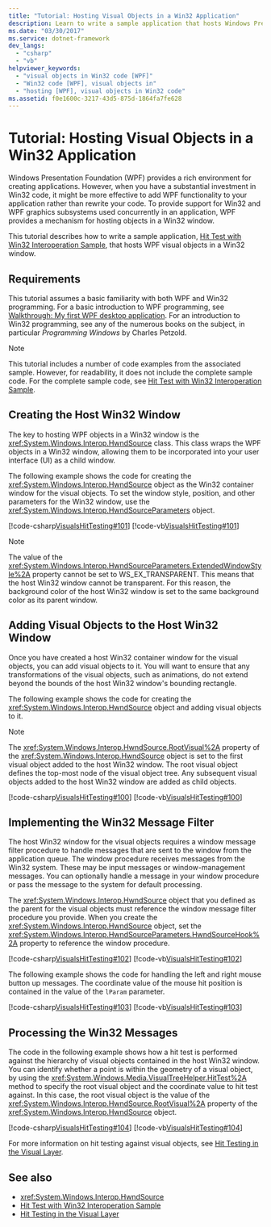 ```yaml
---
title: "Tutorial: Hosting Visual Objects in a Win32 Application"
description: Learn to write a sample application that hosts Windows Presentation Foundation (WPF) visual objects in a Win32 window.
ms.date: "03/30/2017"
ms.service: dotnet-framework
dev_langs: 
  - "csharp"
  - "vb"
helpviewer_keywords: 
  - "visual objects in Win32 code [WPF]"
  - "Win32 code [WPF], visual objects in"
  - "hosting [WPF], visual objects in Win32 code"
ms.assetid: f0e1600c-3217-43d5-875d-1864fa7fe628
---
```

# Tutorial: Hosting Visual Objects in a Win32 Application

Windows Presentation Foundation (WPF) provides a rich environment for creating applications. However, when you have a substantial investment in Win32 code, it might be more effective to add WPF functionality to your application rather than rewrite your code. To provide support for Win32 and WPF graphics subsystems used concurrently in an application, WPF provides a mechanism for hosting objects in a Win32 window.

This tutorial describes how to write a sample application, [Hit Test with Win32 Interoperation Sample](https://github.com/microsoft/WPF-Samples/tree/master/Visual%20Layer/VisualsHitTesting), that hosts WPF visual objects in a Win32 window.

<a name="requirements"></a>

## Requirements

This tutorial assumes a basic familiarity with both WPF and Win32 programming. For a basic introduction to WPF programming, see [Walkthrough: My first WPF desktop application](../get-started/walkthrough-my-first-wpf-desktop-application.md). For an introduction to Win32 programming, see any of the numerous books on the subject, in particular *Programming Windows* by Charles Petzold.

> [!NOTE]
> This tutorial includes a number of code examples from the associated sample. However, for readability, it does not include the complete sample code. For the complete sample code, see [Hit Test with Win32 Interoperation Sample](https://github.com/microsoft/WPF-Samples/tree/master/Visual%20Layer/VisualsHitTesting).

<a name="creating_the_host_win32_window"></a>

## Creating the Host Win32 Window

The key to hosting WPF objects in a Win32 window is the <xref:System.Windows.Interop.HwndSource> class. This class wraps the WPF objects in a Win32 window, allowing them to be incorporated into your user interface (UI) as a child window.

The following example shows the code for creating the <xref:System.Windows.Interop.HwndSource> object as the Win32 container window for the visual objects. To set the window style, position, and other parameters for the Win32 window, use the <xref:System.Windows.Interop.HwndSourceParameters> object.

[!code-csharp[VisualsHitTesting#101](~/samples/snippets/csharp/VS_Snippets_Wpf/VisualsHitTesting/CSharp/MyWindow.cs#101)]
[!code-vb[VisualsHitTesting#101](~/samples/snippets/visualbasic/VS_Snippets_Wpf/VisualsHitTesting/VisualBasic/MyWindow.vb#101)]

> [!NOTE]
> The value of the <xref:System.Windows.Interop.HwndSourceParameters.ExtendedWindowStyle%2A> property cannot be set to WS_EX_TRANSPARENT. This means that the host Win32 window cannot be transparent. For this reason, the background color of the host Win32 window is set to the same background color as its parent window.

<a name="adding_visual_objects_to_the_host_win32_window"></a>

## Adding Visual Objects to the Host Win32 Window

Once you have created a host Win32 container window for the visual objects, you can add visual objects to it. You will want to ensure that any transformations of the visual objects, such as animations, do not extend beyond the bounds of the host Win32 window's bounding rectangle.

The following example shows the code for creating the <xref:System.Windows.Interop.HwndSource> object and adding visual objects to it.

> [!NOTE]
> The <xref:System.Windows.Interop.HwndSource.RootVisual%2A> property of the <xref:System.Windows.Interop.HwndSource> object is set to the first visual object added to the host Win32 window. The root visual object defines the top-most node of the visual object tree. Any subsequent visual objects added to the host Win32 window are added as child objects.

[!code-csharp[VisualsHitTesting#100](~/samples/snippets/csharp/VS_Snippets_Wpf/VisualsHitTesting/CSharp/MyWindow.cs#100)]
[!code-vb[VisualsHitTesting#100](~/samples/snippets/visualbasic/VS_Snippets_Wpf/VisualsHitTesting/VisualBasic/MyWindow.vb#100)]

<a name="implementing_the_win32_message_filter"></a>

## Implementing the Win32 Message Filter

The host Win32 window for the visual objects requires a window message filter procedure to handle messages that are sent to the window from the application queue. The window procedure receives messages from the Win32 system. These may be input messages or window-management messages. You can optionally handle a message in your window procedure or pass the message to the system for default processing.

The <xref:System.Windows.Interop.HwndSource> object that you defined as the parent for the visual objects must reference the window message filter procedure you provide. When you create the <xref:System.Windows.Interop.HwndSource> object, set the <xref:System.Windows.Interop.HwndSourceParameters.HwndSourceHook%2A> property to reference the window procedure.

[!code-csharp[VisualsHitTesting#102](~/samples/snippets/csharp/VS_Snippets_Wpf/VisualsHitTesting/CSharp/MyWindow.cs#102)]
[!code-vb[VisualsHitTesting#102](~/samples/snippets/visualbasic/VS_Snippets_Wpf/VisualsHitTesting/VisualBasic/MyWindow.vb#102)]

The following example shows the code for handling the left and right mouse button up messages. The coordinate value of the mouse hit position is contained in the value of the `lParam` parameter.

[!code-csharp[VisualsHitTesting#103](~/samples/snippets/csharp/VS_Snippets_Wpf/VisualsHitTesting/CSharp/MyWindow.cs#103)]
[!code-vb[VisualsHitTesting#103](~/samples/snippets/visualbasic/VS_Snippets_Wpf/VisualsHitTesting/VisualBasic/MyWindow.vb#103)]

<a name="processing_the_win32_messages"></a>

## Processing the Win32 Messages

The code in the following example shows how a hit test is performed against the hierarchy of visual objects contained in the host Win32 window. You can identify whether a point is within the geometry of a visual object, by using the <xref:System.Windows.Media.VisualTreeHelper.HitTest%2A> method to specify the root visual object and the coordinate value to hit test against. In this case, the root visual object is the value of the <xref:System.Windows.Interop.HwndSource.RootVisual%2A> property of the <xref:System.Windows.Interop.HwndSource> object.

[!code-csharp[VisualsHitTesting#104](~/samples/snippets/csharp/VS_Snippets_Wpf/VisualsHitTesting/CSharp/MyCircle.cs#104)]
[!code-vb[VisualsHitTesting#104](~/samples/snippets/visualbasic/VS_Snippets_Wpf/VisualsHitTesting/VisualBasic/MyCircle.vb#104)]

For more information on hit testing against visual objects, see [Hit Testing in the Visual Layer](hit-testing-in-the-visual-layer.md).

## See also

- <xref:System.Windows.Interop.HwndSource>
- [Hit Test with Win32 Interoperation Sample](https://github.com/microsoft/WPF-Samples/tree/master/Visual%20Layer/VisualsHitTesting)
- [Hit Testing in the Visual Layer](hit-testing-in-the-visual-layer.md)
